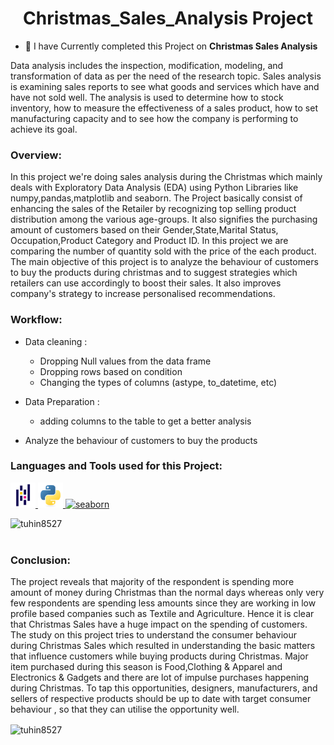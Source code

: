 <h1 align="center">Christmas_Sales_Analysis Project</h1>


- 🔭 I have Currently completed this Project on **Christmas Sales Analysis**

<p align="left">
</p>
Data analysis includes the inspection, modification, modeling, and transformation of data as per the need of the research topic. Sales analysis is examining sales reports to see what goods and services which have and have not sold well. The analysis is used to determine how to stock inventory, how to measure the effectiveness of a sales product, how to set manufacturing capacity and to see how the company is performing to achieve its goal.

<h3 align="left">Overview:</h3>
In this project we're doing sales analysis during the Christmas which mainly deals with Exploratory Data Analysis (EDA) using Python Libraries like numpy,pandas,matplotlib and seaborn. The Project basically consist of enhancing the sales of the Retailer by recognizing top selling product distribution among the various age-groups. It also signifies the purchasing amount of customers based on their Gender,State,Marital Status, Occupation,Product Category and Product ID. In this project we are comparing the number of quantity sold with the price of the each product. The main objective of this project is to analyze the behaviour of customers to buy the products during christmas and to suggest strategies which retailers can use accordingly to boost their sales. It also improves company's strategy to increase personalised recommendations.

<h3 align="left">Workflow:</h3>

- Data cleaning :
  - Dropping Null values from the data frame
  - Dropping rows based on condition 
  - Changing the types of columns (astype, to_datetime, etc)

- Data Preparation :
  - adding columns to the table to get a better analysis

- Analyze the behaviour of customers to buy the products 

<h3 align="left">Languages and Tools used for this Project:</h3>
<p align="left"> <a href="https://pandas.pydata.org/" target="_blank" rel="noreferrer"> <img src="https://raw.githubusercontent.com/devicons/devicon/2ae2a900d2f041da66e950e4d48052658d850630/icons/pandas/pandas-original.svg" alt="pandas" width="40" height="40"/> </a> <a href="https://www.python.org" target="_blank" rel="noreferrer"> <img src="https://raw.githubusercontent.com/devicons/devicon/master/icons/python/python-original.svg" alt="python" width="40" height="40"/> </a> <a href="https://seaborn.pydata.org/" target="_blank" rel="noreferrer"> <img src="https://seaborn.pydata.org/_images/logo-mark-lightbg.svg" alt="seaborn" width="40" height="40"/> </a> </p>

<p><img align="left" src="https://github-readme-stats.vercel.app/api/top-langs?username=tuhin8527&show_icons=true&locale=en&layout=compact" alt="tuhin8527" /></p>


<br></br>

<h3 align="left">Conclusion:</h3>

The project reveals that majority of the respondent is spending more amount of money during Christmas than the normal days whereas only very few respondents are spending less amounts since they are working in low profile based companies such as Textile and Agriculture. Hence it is clear that Christmas Sales have a huge impact on the spending of customers. 
The study on this project tries to understand the consumer behaviour during Christmas Sales which resulted in understanding the basic matters that influence customers while buying products during Christmas. Major item purchased during this season is Food,Clothing & Apparel and Electronics & Gadgets and there are lot of impulse purchases happening during Christmas. To tap this opportunities, designers, manufacturers, and sellers of respective products should be up to date with target consumer behaviour , so that they can utilise the opportunity well.



<p><img align="center" src="https://github-readme-streak-stats.herokuapp.com/?user=tuhin8527&" alt="tuhin8527" /></p>
